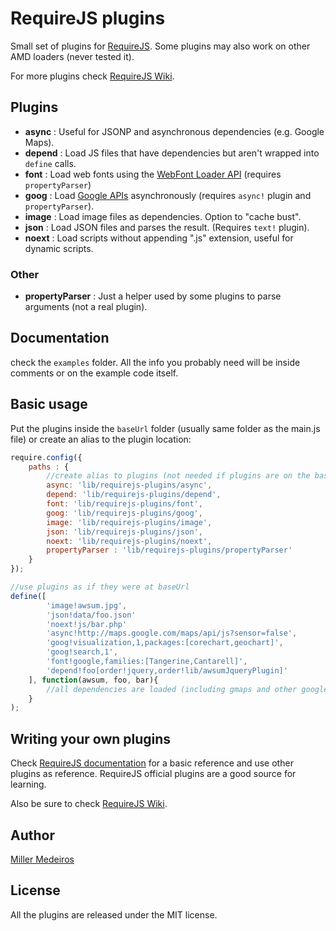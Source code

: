 # RequireJS plugins

Small set of plugins for [RequireJS](http://requirejs.org). Some plugins may
also work on other AMD loaders (never tested it).

For more plugins check [RequireJS Wiki](https://github.com/jrburke/requirejs/wiki/Plugins).



## Plugins

 - **async** : Useful for JSONP and asynchronous dependencies (e.g. Google Maps).
 - **depend** : Load JS files that have dependencies but aren't wrapped into
   `define` calls.
 - **font** : Load web fonts using the [WebFont Loader API](https://code.google.com/apis/webfonts/docs/webfont_loader.html)
   (requires `propertyParser`)
 - **goog** : Load [Google APIs](http://code.google.com/apis/loader/)
   asynchronously (requires `async!` plugin and `propertyParser`).
 - **image** : Load image files as dependencies. Option to "cache bust".
 - **json** : Load JSON files and parses the result. (Requires `text!` plugin).
 - **noext** : Load scripts without appending ".js" extension, useful for
   dynamic scripts.

### Other

 - **propertyParser** : Just a helper used by some plugins to parse
   arguments (not a real plugin).



## Documentation

check the `examples` folder. All the info you probably need will be inside
comments or on the example code itself.



## Basic usage

Put the plugins inside the `baseUrl` folder (usually same folder as the main.js
file) or create an alias to the plugin location:

```js
require.config({
    paths : {
        //create alias to plugins (not needed if plugins are on the baseUrl)
        async: 'lib/requirejs-plugins/async',
        depend: 'lib/requirejs-plugins/depend',
        font: 'lib/requirejs-plugins/font',
        goog: 'lib/requirejs-plugins/goog',
        image: 'lib/requirejs-plugins/image',
        json: 'lib/requirejs-plugins/json',
        noext: 'lib/requirejs-plugins/noext',
        propertyParser : 'lib/requirejs-plugins/propertyParser'
    }
});

//use plugins as if they were at baseUrl
define([
        'image!awsum.jpg',
        'json!data/foo.json'
        'noext!js/bar.php'
        'async!http://maps.google.com/maps/api/js?sensor=false',
        'goog!visualization,1,packages:[corechart,geochart]',
        'goog!search,1',
        'font!google,families:[Tangerine,Cantarell]',
        'depend!foo[order!jquery,order!lib/awsumJqueryPlugin]'
    ], function(awsum, foo, bar){
        //all dependencies are loaded (including gmaps and other google apis)
    }
);
```


## Writing your own plugins

Check [RequireJS documentation](http://requirejs.org/docs/plugins.html) for
a basic reference and use other plugins as reference. RequireJS official
plugins are a good source for learning.

Also be sure to check [RequireJS Wiki](https://github.com/jrburke/requirejs/wiki/Plugins).



## Author

[Miller Medeiros](http://blog.millermedeiros.com/)



## License

All the plugins are released under the MIT license.
